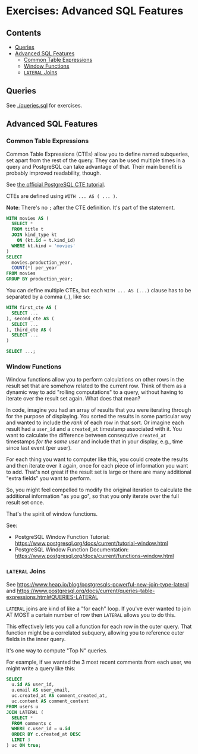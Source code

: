 # Exercises: Advanced SQL Features

## Contents <!-- omit in toc -->

- [Queries](#queries)
- [Advanced SQL Features](#advanced-sql-features)
  - [Common Table Expressions](#common-table-expressions)
  - [Window Functions](#window-functions)
  - [`LATERAL` Joins](#lateral-joins)

## Queries

See [./queries.sql](./queries.sql) for exercises.

## Advanced SQL Features

### Common Table Expressions

Common Table Expressions (CTEs) allow you to define named subqueries, set apart from the rest of the query. They can be used multiple times in a query and PostgreSQL can take advantage of that. Their main benefit is probably improved readability, though.

See [the official PostgreSQL CTE tutorial](https://www.postgresqltutorial.com/postgresql-tutorial/postgresql-cte/).

CTEs are defined using `WITH ... AS ( ... )`.

**Note**: There's no `;` after the CTE definition. It's part of the statement.

```sql
WITH movies AS (
  SELECT *
  FROM title t
  JOIN kind_type kt
    ON (kt.id = t.kind_id)
  WHERE kt.kind = 'movies'
)
SELECT
  movies.production_year,
  COUNT(*) per_year
FROM movies
GROUP BY production_year;
```

You can define multiple CTEs, but each `WITH ... AS (...)` clause has to be separated by a comma (`,`), like so:

```sql
WITH first_cte AS (
  SELECT ...
), second_cte AS (
  SELECT ...
), third_cte AS (
  SELECT ...
)

SELECT ...;
```

### Window Functions

Window functions allow you to perform calculations on other rows in the result set that are somehow related to the current row. Think of them as a dynamic way to add "rolling computations" to a query, without having to iterate over the result set again. What does that mean?

In code, imagine you had an array of results that you were iterating through for the purpose of displaying. You sorted the results in some particular way and wanted to include the *rank* of each row in that sort. Or imagine each result had a `user_id` and a `created_at` timestamp associated with it. You want to calculate the difference between consequtive `created_at` timestamps *for the same user* and include that in your display, e.g., time since last event (per user).

For each thing you want to computer like this, you could create the results and then iterate over it again, once for each piece of information you want to add. That's not great if the result set is large or there are many additional "extra fields" you want to perform.

So, you might feel compelled to modify the original iteration to calculate the additional information "as you go", so that you only iterate over the full result set once.

That's the spirit of window functions.

See:

- PostgreSQL Window Function Tutorial: <https://www.postgresql.org/docs/current/tutorial-window.html>
- PostgreSQL Window Function Documentation: <https://www.postgresql.org/docs/current/functions-window.html>

### `LATERAL` Joins

See <https://www.heap.io/blog/postgresqls-powerful-new-join-type-lateral> and <https://www.postgresql.org/docs/current/queries-table-expressions.html#QUERIES-LATERAL>

`LATERAL` joins are kind of like a "for each" loop. If you've ever wanted to join AT MOST a certain number of row then `LATERAL` allows you to do this.

This effectively lets you call a function for each row in the outer query. That function might be a correlated subquery, allowing you to reference outer fields in the inner query.

It's one way to compute "Top N" queries.

For example, if we wanted the 3 most recent comments from each user, we might write a query like this:

```sql
SELECT
  u.id AS user_id,
  u.email AS user_email,
  uc.created_at AS comment_created_at,
  uc.content AS comment_content
FROM users u
JOIN LATERAL (
  SELECT *
  FROM comments c
  WHERE c.user_id = u.id
  ORDER BY c.created_at DESC
  LIMIT 3
) uc ON true;
```
